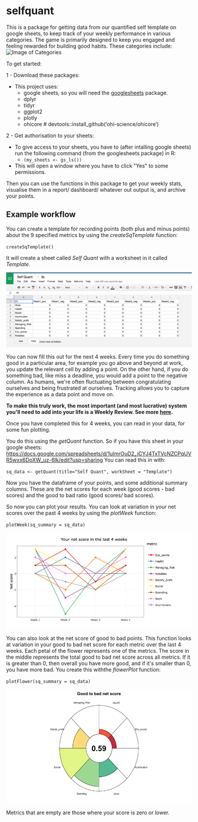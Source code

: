 # selfquant

This is a package for getting data from our quantified self template on google sheets, to keep track of your weekly performance in various categories. The game is primarily designed to keep you engaged and feeling rewarded for building good habits. 
These categories include: 
![Image of Categories](https://humanpoweredla.files.wordpress.com/2017/05/categories1.png)

To get started: 

1 - Download these packages:
- This project uses:
    - google sheets, so you will need the [googlesheets](https://github.com/jennybc/googlesheets) package. 
    - dplyr
    - tidyr
    - ggplot2
    - plotly
    - ohicore # devtools::install_github(‘ohi-science/ohicore’)
    

2 - Get authorisation to your sheets:
- To give access to your sheets, you have to (after intalling google sheets) run the following command (from the googlesheets package) in R: 
    - `(my_sheets <- gs_ls())`
- This will open a window where you have to click "Yes" to some permissions. 

Then you can use the functions in this package to get your weekly stats, visualise them in a report/ dashboard/ whatever out output is, and archive your points. 

## Example workflow

You can create a template for recording points (both plus and minus points) about the 9 specified metrics by using the *createSqTemplate* function: 

`createSqTemplate()`

It will create a sheet called *Self Quant* with a worksheet in it called *Template*. 

![Image of Template](https://github.com/maczokni/selfquant/blob/master/imgOfTempSq.png)

You can now fill this out for the next 4 weeks. Every time you do something good in a particular area, for example you go above and beyond at work, you update the relevant cell by adding a point. On the other hand, if you do something bad, like miss a deadline, you would add a point to the negative column. As humans, we're often fluctuating between congratulating ourselves and being frustrated at ourselves. Tracking allows you to capture the experience as a data point and move on. 

**To make this truly work, the most important (and most lucrative) system you'll need to add into your life is a Weekly Review. See more [here](https://medium.com/@pwnerchelsea/the-weekly-review-f1ae3316d130).**

Once you have completed this for 4 weeks, you can read in your data, for some fun plotting. 

You do this using the *getQuant* function. So if you have this sheet in your google sheets:
https://docs.google.com/spreadsheets/d/1ulmrOuD2_jCYJ4TxTVcNZCPqUVR5wxx6DoXW_uz-6lk/edit?usp=sharing
You can read this in with:

`sq_data <- getQuant(title="Self Quant", workSheet = "Template")`

Now you have the dataframe of your points, and some additional summary columns. These are the net scores for each week (good scores - bad scores) and the good to bad ratio (good scores/ bad scores). 

So now you can plot your results. You can look at variation in your net scores over the past 4 weeks by using the *plotWeek* function:

`plotWeek(sq_summary = sq_data)`

![Image of plotWeek](https://github.com/maczokni/selfquant/blob/master/plotWeek.png)

You can also look at the net score of good to bad points. This function looks at variation in your good to bad net score for each metric over the last 4 weeks. Each petal of the flower represents one of the metrics. The score in the middle represents the total good to bad net score across all metrics. If it is greater than 0, then overall you have more good, and if it's smaller than 0, you have more bad. You create this withthe *flowerPlot* function:

`plotFlower(sq_summary = sq_data)`

![Image of flowerPlot](https://github.com/maczokni/selfquant/blob/master/net_flower_plot.png)

Metrics that are empty are those where your score is zero or lower. 

